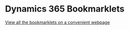 # Dynamics 365 Bookmarklets

[View all the bookmarklets on a convenient webpage](https://paulnieuwelaar.github.io/bookmarklets/bookmarklets.html)
